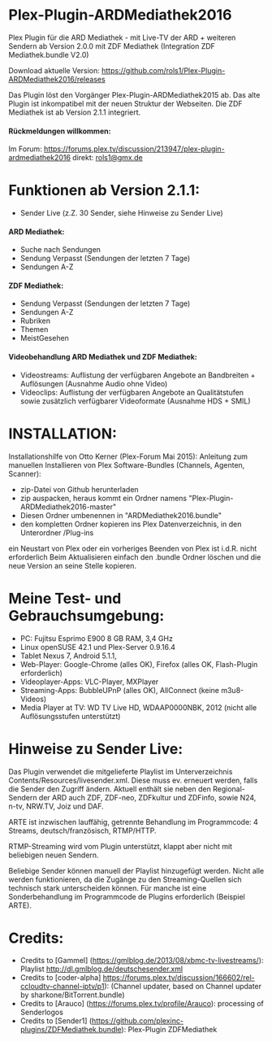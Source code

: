 ﻿Plex-Plugin-ARDMediathek2016
===================
Plex Plugin für die ARD Mediathek - mit Live-TV der ARD + weiteren Sendern
ab Version 2.0.0 mit ZDF Mediathek (Integration ZDF Mediathek.bundle V2.0)

Download aktuelle Version: https://github.com/rols1/Plex-Plugin-ARDMediathek2016/releases

Das Plugin löst den Vorgänger Plex-Plugin-ARDMediathek2015 ab. Das alte Plugin ist inkompatibel mit der neuen Struktur der Webseiten. Die ZDF Mediathek ist ab Version 2.1.1 integriert.

#### Rückmeldungen willkommen:
Im Forum: https://forums.plex.tv/discussion/213947/plex-plugin-ardmediathek2016
direkt: rols1@gmx.de 
  
Funktionen ab Version 2.1.1: 
===================
- Sender Live (z.Z. 30 Sender, siehe Hinweise zu Sender Live)

#### ARD Mediathek:  
- Suche nach Sendungen
- Sendung Verpasst (Sendungen der letzten 7 Tage)
- Sendungen A-Z

#### ZDF Mediathek: 
- Sendung Verpasst (Sendungen der letzten 7 Tage)
- Sendungen A-Z
- Rubriken
- Themen
- MeistGesehen

#### Videobehandlung ARD Mediathek und ZDF Mediathek:
- Videostreams: Auflistung der verfügbaren Angebote an Bandbreiten + Auflösungen (Ausnahme Audio ohne Video)
- Videoclips: Auflistung der verfügbaren Angebote an Qualitätstufen sowie zusätzlich verfügbarer Videoformate (Ausnahme HDS + SMIL) 


INSTALLATION:
===================  
Installationshilfe von Otto Kerner (Plex-Forum Mai 2015):
Anleitung zum manuellen Installieren von Plex Software-Bundles (Channels, Agenten, Scanner):
- zip-Datei von Github herunterladen
- zip auspacken, heraus kommt ein Ordner namens "Plex-Plugin-ARDMediathek2016-master"
- Diesen Ordner umbenennen in "ARDMediathek2016.bundle"
- den kompletten Ordner kopieren ins Plex Datenverzeichnis, in den Unterordner /Plug-ins

ein Neustart von Plex oder ein vorheriges Beenden von Plex ist i.d.R. nicht erforderlich
Beim Aktualisieren einfach den .bundle Ordner löschen und die neue Version an seine Stelle kopieren.
 
   
Meine Test- und Gebrauchsumgebung:
===================  
- PC: Fujitsu Esprimo E900 8 GB RAM, 3,4 GHz
- Linux openSUSE 42.1 und Plex-Server 0.9.16.4
- Tablet Nexus 7, Android 5.1.1,
- Web-Player: Google-Chrome (alles OK), Firefox (alles OK, Flash-Plugin erforderlich)
- Videoplayer-Apps: VLC-Player, MXPlayer
- Streaming-Apps: BubbleUPnP (alles OK), AllConnect (keine m3u8-Videos)
- Media Player at TV: WD TV Live HD, WDAAP0000NBK, 2012 (nicht alle Auflösungsstufen unterstützt)


Hinweise zu Sender Live:
===================  
Das Plugin verwendet die mitgelieferte Playlist im Unterverzeichnis Contents/Resources/livesender.xml. Diese muss ev. erneuert werden, falls die Sender den Zugriff ändern. Aktuell enthält sie neben den Regional-Sendern der ARD auch ZDF, ZDF-neo, ZDFkultur und ZDFinfo, sowie N24, n-tv, NRW.TV, Joiz und DAF.

ARTE ist inzwischen lauffähig, getrennte Behandlung im Programmcode: 4 Streams, deutsch/französisch, RTMP/HTTP.
 
RTMP-Streaming wird vom Plugin unterstützt, klappt aber nicht mit beliebigen neuen Sendern.

Beliebige Sender können manuell der Playlist hinzugefügt werden. Nicht alle werden funktionieren, da die Zugänge zu den Streaming-Quellen sich technisch stark unterscheiden können. Für manche ist eine Sonderbehandlung im Programmcode de Plugins erforderlich (Beispiel ARTE).

Credits:
===================  
- Credits to [Gammel] (https://gmlblog.de/2013/08/xbmc-tv-livestreams/): Playlist http://dl.gmlblog.de/deutschesender.xml 
- Credits to [coder-alpha] https://forums.plex.tv/discussion/166602/rel-ccloudtv-channel-iptv/p1): (Channel updater, based on Channel updater by sharkone/BitTorrent.bundle)
- Credits to [Arauco] (https://forums.plex.tv/profile/Arauco): processing of Senderlogos
- Credits to [Sender1] (https://github.com/plexinc-plugins/ZDFMediathek.bundle): Plex-Plugin ZDFMediathek
